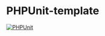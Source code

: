 # PHPUnit-template

[![PHPUnit](https://github.com/suntiparb72/PHPUnit-template/actions/workflows/tests.yml/badge.svg)](https://github.com/suntiparb72/PHPUnit-template/actions/workflows/tests.yml)
